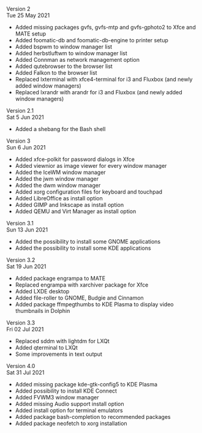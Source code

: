 Version 2 <br>
Tue 25 May 2021

- Added missing packages gvfs, gvfs-mtp and gvfs-gphoto2 to Xfce and MATE setup
- Added foomatic-db and foomatic-db-engine to printer setup
- Added bspwm to window manager list
- Added herbstluftwm to window manager list
- Added Connman as network management option
- Added qutebrowser to the browser list
- Added Falkon to the browser list
- Replaced lxterminal with xfce4-terminal for i3 and Fluxbox (and newly added window managers)
- Replaced lxrandr with arandr for i3 and Fluxbox (and newly added window managers)

Version 2.1 <br>
Sat 5 Jun 2021

- Added a shebang for the Bash shell

Version 3 <br>
Sun 6 Jun 2021

- Added xfce-polkit for password dialogs in Xfce
- Added viewnior as image viewer for every window manager
- Added the IceWM window manager
- Added the jwm window manager
- Added the dwm window manager
- Added xorg configuration files for keyboard and touchpad
- Added LibreOffice as install option
- Added GIMP and Inkscape as install option
- Added QEMU and Virt Manager as install option

Version 3.1 <br>
Sun 13 Jun 2021

- Added the possibility to install some GNOME applications
- Added the possibility to install some KDE applications

Version 3.2 <br>
Sat 19 Jun 2021

- Added package engrampa to MATE
- Replaced engrampa with xarchiver package for Xfce
- Added LXDE desktop
- Added file-roller to GNOME, Budgie and Cinnamon
- Added package ffmpegthumbs to KDE Plasma to display video thumbnails in Dolphin

Version 3.3 <br>
Fri 02 Jul 2021

- Replaced sddm with lightdm for LXQt
- Added qterminal to LXQt
- Some improvements in text output

Version 4.0 <br>
Sat 31 Jul 2021

- Added missing package kde-gtk-config5 to KDE Plasma
- Added possibility to install KDE Connect
- Added FVWM3 window manager
- Added missing Audio support install option
- Added install option for terminal emulators
- Added package bash-completion to recommended packages
- Added package neofetch to xorg installation
